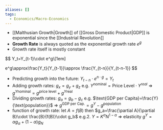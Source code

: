 ```yaml
---
aliases: []
tags:
  - Economics/Macro-Economics
---
```


- [[Malthusian Growth|Growth]] of [[Gross Domestic Product|GDP]] is exponential since the [[Industrial Revolution]]
- **Growth Rate** is always quoted as the exponential growth rate $e^g$
- Growth rate itself is mostly constant

$$
Y_t=Y_{t-1}\cdot e^g\\[1em]

e^g\approx\frac{Y_t}{Y_{t-1}}\approx \frac{Y_{t-n}}{Y_{t-n-1}}
$$

- Predicting growth into the future: $Y_{t-n}\cdot e^{n\cdot g}=Y_t$
- Adding growth rates: $g_x=g_y+g_z$
  e.g. $Y^\text{nominal}=\text{Price Level}\cdot Y^{real}$
  ⇒ $g^{Y \text{nominal}}=g^\text{price level}+g^{Y \text{real}}$
- Dividing growth rates: $g_a=g_b-g_c$
  e.g. $\text{GDP per Capita}=\frac{Y}{\text{population}}$
  ⇒ $g^{\text{GDP per Cap.}}=g^{Y}-g^{\text{population}}$
- function of growth rate:
  let $A=f(B)$ then $g_a=\frac{\partial A}{\partial B}\cdot \frac{B}{f(B)}\cdot g_b$
  e.g.2. $Y=K^\alpha N^{1-\alpha}$ ⇒ elasticity $g^Y=\alpha g_\alpha + (1-\alpha)g_N$
